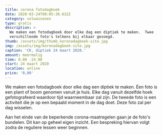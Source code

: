 ```yaml
---
title: corona fotodagboek
date: 2020-03-24T08:05:30.632Z
category: volwassenen
type: gratis
description: >
  We maken een fotodagboek door elke dag een diptiek te maken.  Twee
  verschillende foto's telkens bij elkaar gevoegd.
thumb: /assets/img/thumb_koronadagboek-site.jpg
img: /assets/img/koronadagboek-site.jpg
caption: 'CK, diptiek 24 maart 2020.'
amount: meermalig
time: 0.00 -24.00
start: 24 maart 2020
location: online
price: '0,00'
---
```

We maken een fotodagboek door elke dag een diptiek te maken. Éen foto is een plant of boom genomen vanuit je huis. Elke dag vanuit dezelfde hoek gefotografeerd waardoor tijd waarneembaar zal zijn. De tweede foto is een activiteit die je op een bepaald moment in de dag doet. Deze foto zal per dag wisselen. 

Aan het einde van de beperkende corona-maatregelen gaan je de foto's bundelen. Dit kan op geheel eigen inzicht. Een bespreking hiervan volgt zodra de reguliere lessen weer beginnen.